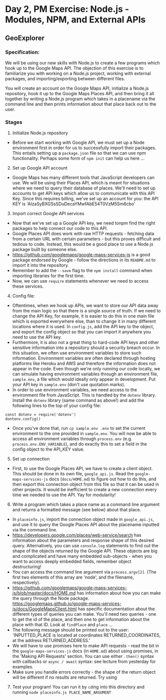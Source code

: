 # Day 2, PM Exercise: Node.js - Modules, NPM, and External APIs

## GeoExplorer

### Specification:

We will be using our new skills with Node.js to create a few programs which hook up to the Google Maps API. The objection of this exercise is to familiarize you with working on a Node.js project, working with external packages, and importing/exporting between different files.

You will create an account on the Google Maps API, initialize a Node.js repository, hook it up to the Google Maps Places API, and then bring it all together by writing a Node.js program which takes in a placename via the command line and then prints information about that place back out to the user.

### Stages

1. Initialize Node.js repository

- Before we start working with Google API, we must set up a Node environment first in order for us to successfully import their packages. This entails setting up a `package.json` file so that we can use npm functionality. Perhaps some form of `npm init` can help us here ...

2. Set up Google API account

- Google Maps has many different tools that JavaScript developers can use. We will be using their Places API, which is meant for situations where we need to query their database of places. We'll need to set up accounts to get API keys which allow us to communicate with this API Key. Since this requires billing, we've set up an account for you: the API KEY is 'AIzaSyBXGSsSDuDecaYMwfAbE54T0VzM5Sm6cbo'

3. Import correct Google API services
- Now that we've set up a Google API key, we need tonpm  find the right packages to help connect our code to this API.
- Google Places API does work with raw HTTP requests - fetching data from a certain URL with certain parameters - but this proves difficult and tedious to code. Instead, this would be a good place to use a Node.js package built by someone else.
- https://github.com/googlemaps/google-maps-services-js is a good package endorsed by Google - follow the directions in its `README.md` to import it into the repository.
- Remember to add the `--save` flag to the `npm install` command when importing libraries for the first time.
- Now, we can use `require` statements whenever we need to access these services.

4. Config file:

- Oftentimes, when we hook up APIs, we want to store our API data away from the main logic so that there is a single source of truth. If we need to change the API Key, for example, it is easier to do this in one main file which is exported everywhere else, than to change it in many different locations where it is used. In `config.js`, add the API key to the object, and export the config object so that you can import it anywhere you need to use the API key.
- Furthermore, it is also not a great thing to hard-code API keys and other sensitive information into a repository should a security breach occur. In this situation, we often use environment variables to store such information. Environment variables are often declared through hosting platforms like Heroku and AWS and therefore the information does not appear in the code. Even though we're only running our code locally, we can simulate having environment variables through an environment file, `sample.env`, a file which would ideally only appear in development. Put your API key in `sample.env` (don't use quotation marks).
- In order to use environment variables, we need access to the environment file from JavaScript. This is handled by the `dotenv` library. Install the `dotenv` library (same command as above!) and add the following lines to the top of your config file:
```
const dotenv = require('dotenv')
dontenv.config()
```
- Once you've done that, run `cp sample.env .env` to set the current environment to the one provided in `sample.env`. You will now be able to access all environment variables through `process.env` (e.g. `process.env.ENV_VARIABLE`), and do exactly this to set a field in the config object to the API_KEY value.

5. Set up connection

- First, to use the Google Places API, we have to create a client object. This should be done in its own file, `google_api.js`. Read the `google-maps-services-js` docs (`docs/HOME.md`) to figure out how to do this, and then export this connection object from this file so that it can be used in other projects. It would be inefficient to create a new connection every time we needed to use the API. Yay for modularity!

6. Write a program which takes a place name as a command line argument and returns a formatted message (see below) about that place.

- In `placeinfo.js`, import the connection object made in `google_api.js`, and use it to query the Google Places API about the placename inputted via the command line.
- https://developers.google.com/places/web-service/search has information about the parameters and response shape of this desired query. Alternatively, you can use `console.log` statements to find out the shape of the objects returned by the Google API. These objects are big and complicated and have many embedded sub-objects - when you want to access deeply embedded fields, remember object destructuring!
- You can access the command line argument via `process.argv[2]`. (The first two elements of this array are 'node', and the filename, respectively).
- https://github.com/googlemaps/google-maps-services-js/blob/master/docs/HOME.md has information about how you can make the query through the Node package. https://googlemaps.github.io/google-maps-services-js/docs/GoogleMapsClient.html has specific documentation about the different types of queries you can make. You'll need two queries - one to get the id of the place, and then one to get information about the place with that ID. Look at `findPlace` and `place` ... 
- The following message should be printed out to the user: 'INPUTTED_PLACE is located at coordinates RETURNED_COORDINATES, at the address RETURNED_ADDRESS.'
- We will have to use promises here to make API requests - read the bit in the `google-maps-services-js` docs (in `HOME.md`) about using promises, in the 'Making API Requests' section. You can use either `.then()` syntax with callbacks or `async / await` syntax: see lecture from yesterday for examples.
- Make sure you handle errors correctly - the shape of the return object will be different if no results are returned. Try using 

7. Test your program! You can run it by `cd`ing into this directory and running `node placeinfo.js PLACE_NAME_ARGUMENT`
